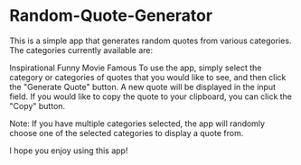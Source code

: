 # Random-Quote-Generator

This is a simple app that generates random quotes from various categories. The categories currently available are:

Inspirational
Funny
Movie
Famous
To use the app, simply select the category or categories of quotes that you would like to see, and then click the "Generate Quote" button. A new quote will be displayed in the input field. If you would like to copy the quote to your clipboard, you can click the "Copy" button.

Note: If you have multiple categories selected, the app will randomly choose one of the selected categories to display a quote from.

I hope you enjoy using this app!
